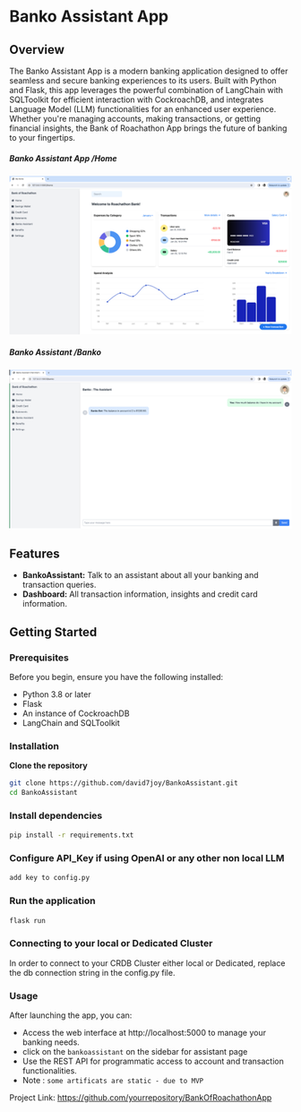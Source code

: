 # Banko Assistant App

## Overview
The Banko Assistant App is a modern banking application designed to offer seamless and secure banking experiences to its users. Built with Python and Flask, this app leverages the powerful combination of LangChain with SQLToolkit for efficient interaction with CockroachDB, and integrates Language Model (LLM) functionalities for an enhanced user experience. Whether you're managing accounts, making transactions, or getting financial insights, the Bank of Roachathon App brings the future of banking to your fingertips.

##### Banko Assistant App /Home
![Alt text](BankoAppHome.png)
##### Banko Assistant /Banko
![Alt text](BankoAssistant.png)


## Features
- **BankoAssistant:** Talk to an assistant about all your banking and transaction queries. 
- **Dashboard:** All transaction information, insights and credit card information.

## Getting Started

### Prerequisites
Before you begin, ensure you have the following installed:
- Python 3.8 or later
- Flask
- An instance of CockroachDB
- LangChain and SQLToolkit

### Installation
**Clone the repository**
```bash
git clone https://github.com/david7joy/BankoAssistant.git
cd BankoAssistant
```

### Install dependencies
```bash
pip install -r requirements.txt
```

### Configure API_Key if using OpenAI or any other non local LLM
```bash
add key to config.py
```

### Run the application
```bash
flask run
```
### Connecting to your local or Dedicated Cluster
In order to connect to your CRDB Cluster either local or Dedicated, replace the db connection string in the config.py file.

### Usage
After launching the app, you can:

- Access the web interface at http://localhost:5000 to manage your banking needs.
- click on the `bankoassistant` on the sidebar for assistant page
- Use the REST API for programmatic access to account and transaction functionalities.
- Note : `some artificats are static - due to MVP`



Project Link: https://github.com/yourrepository/BankOfRoachathonApp